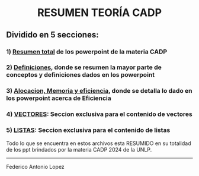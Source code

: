 # <center> RESUMEN TEORÍA CADP

## Dividido en 5 secciones:

### 1) [Resumen total](ResumenTotal.md) de los powerpoint de la materia CADP

### 2) [Definiciones](Definiciones.md), donde se resumen la mayor parte de conceptos y definiciones dados en los powerpoint

### 3) [Alocacion, Memoria y eficiencia](Alocacion,_memoria_y_eficiencia.md), donde se detalla lo dado en los powerpoint acerca de Eficiencia

### 4) [VECTORES](seccion_vector.md): Seccion exclusiva para el contenido de vectores

### 5) [LISTAS](seccion_lista.md): Seccion exclusiva para el contenido de listas

Todo lo que se encuentra en estos archivos esta RESUMIDO en su totalidad de los ppt brindados por la materia CADP 2024 de la UNLP.
___
 
 Federico Antonio Lopez